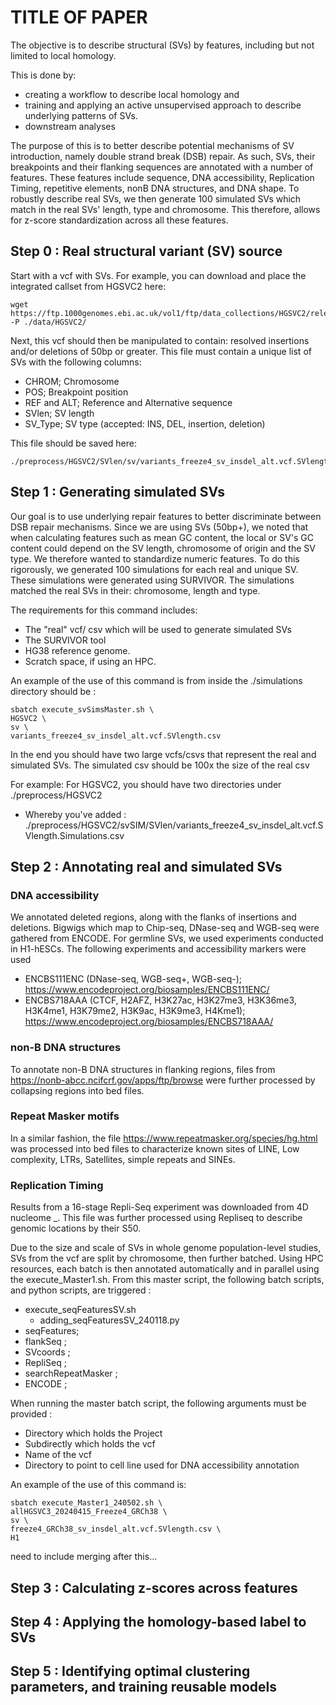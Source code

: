 # TITLE OF PAPER

The objective is to describe structural (SVs) by features, including but not limited to local homology. 

This is done by:
- creating a workflow to describe local homology and
- training and applying an active unsupervised approach to describe underlying patterns of SVs.
- downstream analyses
  
The purpose of this is to better describe potential mechanisms of SV introduction, namely double strand break (DSB) repair. As such, SVs, their breakpoints and their flanking sequences are annotated with a number of features. These features include sequence, DNA accessibility, Replication Timing, repetitive elements, nonB DNA structures, and DNA shape. To robustly describe real SVs, we then generate 100 simulated SVs which match in the real SVs' length, type and chromosome. This therefore, allows for z-score standardization across all these features. 

## Step 0 : Real structural variant (SV) source

Start with a vcf with SVs. For example, you can download and place the integrated callset from HGSVC2 here:

```
wget https://ftp.1000genomes.ebi.ac.uk/vol1/ftp/data_collections/HGSVC2/release/v2.0/integrated_callset/variants_freeze4_sv_insdel_alt.vcf.gz -P ./data/HGSVC2/
```

Next, this vcf should then be manipulated to contain: resolved insertions and/or deletions of 50bp or greater. This file must contain a unique list of SVs with the following columns:

-  CHROM; Chromosome
-  POS; Breakpoint position
-  REF and ALT; Reference and Alternative sequence
-  SVlen; SV length
-  SV_Type; SV type (accepted: INS, DEL, insertion, deletion)

This file should be saved here:

```
./preprocess/HGSVC2/SVlen/sv/variants_freeze4_sv_insdel_alt.vcf.SVlength.csv
```

## Step 1 : Generating simulated SVs

Our goal is to use underlying repair features to better discriminate between DSB repair mechanisms. Since we are using SVs (50bp+), we noted that when calculating features such as mean GC content, the local or SV's GC content could depend on the SV length, chromosome of origin and the SV type. We therefore wanted to standardize numeric features. To do this rigorously, we generated 100 simulations for each real and unique SV. These simulations were generated using SURVIVOR. The simulations matched the real SVs in their: chromosome, length and type. 

The requirements for this command includes: 
- The "real" vcf/ csv which will be used to generate simulated SVs
- The SURVIVOR tool
- HG38 reference genome. 
- Scratch space, if using an HPC.

An example of the use of this command is from inside the ./simulations directory should be : 

```
sbatch execute_svSimsMaster.sh \
HGSVC2 \
sv \
variants_freeze4_sv_insdel_alt.vcf.SVlength.csv
```

In the end you should have two large vcfs/csvs that represent the real and simulated SVs. The simulated csv should be 100x the size of the real csv

For example: For HGSVC2, you should have two directories under ./preprocess/HGSVC2
- Whereby you've added : ./preprocess/HGSVC2/svSIM/SVlen/variants_freeze4_sv_insdel_alt.vcf.SVlength.Simulations.csv

## Step 2 : Annotating real and simulated SVs



### DNA accessibility

We annotated deleted regions, along with the flanks of insertions and deletions. Bigwigs which map to Chip-seq, DNase-seq and WGB-seq were gathered from ENCODE. For germline SVs, we used experiments conducted in H1-hESCs. The following experiments and accessibility markers were used

- ENCBS111ENC (DNase-seq, WGB-seq+, WGB-seq-); https://www.encodeproject.org/biosamples/ENCBS111ENC/ 
- ENCBS718AAA (CTCF, H2AFZ, H3K27ac, H3K27me3, H3K36me3, H3K4me1, H3K79me2, H3K9ac, H3K9me3, H4Kme1); https://www.encodeproject.org/biosamples/ENCBS718AAA/

### non-B DNA structures

To annotate non-B DNA structures in flanking regions, files from https://nonb-abcc.ncifcrf.gov/apps/ftp/browse were further processed by collapsing regions into bed files. 

### Repeat Masker motifs

In a similar fashion, the file https://www.repeatmasker.org/species/hg.html was processed into bed files to characterize known sites of LINE, Low complexity, LTRs, Satellites, simple repeats and SINEs. 

### Replication Timing 

Results from a 16-stage Repli-Seq experiment was downloaded from 4D nucleome _. This file was further processed using Repliseq to describe genomic locations by their S50. 


Due to the size and scale of SVs in whole genome population-level studies, SVs from the vcf are split by chromosome, then further batched. Using HPC resources, each batch is then annotated automatically and in parallel using the execute_Master1.sh. From this master script, the following batch scripts, and python scripts, are triggered :

- execute_seqFeaturesSV.sh
  - adding_seqFeaturesSV_240118.py
- seqFeatures;
- flankSeq ;
- SVcoords ;
- RepliSeq ;
- searchRepeatMasker ;
- ENCODE ;

When running the master batch script, the following arguments must be provided : 

- Directory which holds the Project
- Subdirectly which holds the vcf
- Name of the vcf
- Directory to point to cell line used for DNA accessibility annotation

An example of the use of this command is: 
```
sbatch execute_Master1_240502.sh \
allHGSVC3_20240415_Freeze4_GRCh38 \
sv \
freeze4_GRCh38_sv_insdel_alt.vcf.SVlength.csv \
H1
```
need to include merging after this... 

## Step 3 : Calculating z-scores across features

## Step 4 : Applying the homology-based label to SVs

## Step 5 : Identifying optimal clustering parameters, and training reusable models  




